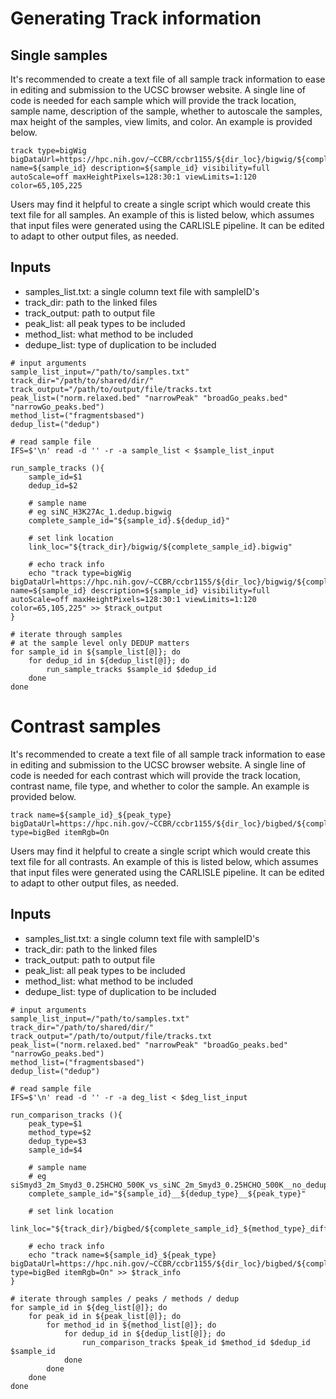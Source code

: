 # Generating Track information

## Single samples
It's recommended to create a text file of all sample track information to ease in editing and submission to the UCSC browser website. A single line of code is needed for each sample which will provide the track location, sample name, description of the sample, whether to autoscale the samples, max height of the samples, view limits, and color. An example is provided below.

```
track type=bigWig bigDataUrl=https://hpc.nih.gov/~CCBR/ccbr1155/${dir_loc}/bigwig/${complete_sample_id}.bigwig name=${sample_id} description=${sample_id} visibility=full autoScale=off maxHeightPixels=128:30:1 viewLimits=1:120 color=65,105,225
```

Users may find it helpful to create a single script which would create this text file for all samples. An example of this is listed below, which assumes that input files were generated using the CARLISLE pipeline. It can be edited to adapt to other output files, as needed.

## Inputs
- samples_list.txt: a single column text file with sampleID's
- track_dir: path to the linked files
- track_output: path to output file
- peak_list: all peak types to be included
- method_list: what method to be included
- dedupe_list: type of duplication to be included

```
# input arguments
sample_list_input=/"path/to/samples.txt"
track_dir="/path/to/shared/dir/"
track_output="/path/to/output/file/tracks.txt
peak_list=("norm.relaxed.bed" "narrowPeak" "broadGo_peaks.bed" "narrowGo_peaks.bed")
method_list=("fragmentsbased")
dedup_list=("dedup")

# read sample file
IFS=$'\n' read -d '' -r -a sample_list < $sample_list_input

run_sample_tracks (){
    sample_id=$1
    dedup_id=$2
    
    # sample name
    # eg siNC_H3K27Ac_1.dedup.bigwig
    complete_sample_id="${sample_id}.${dedup_id}"

    # set link location
    link_loc="${track_dir}/bigwig/${complete_sample_id}.bigwig"

    # echo track info
    echo "track type=bigWig bigDataUrl=https://hpc.nih.gov/~CCBR/ccbr1155/${dir_loc}/bigwig/${complete_sample_id}.bigwig name=${sample_id} description=${sample_id} visibility=full autoScale=off maxHeightPixels=128:30:1 viewLimits=1:120 color=65,105,225" >> $track_output
}

# iterate through samples
# at the sample level only DEDUP matters
for sample_id in ${sample_list[@]}; do
    for dedup_id in ${dedup_list[@]}; do
        run_sample_tracks $sample_id $dedup_id
    done
done
```

# Contrast samples
It's recommended to create a text file of all sample track information to ease in editing and submission to the UCSC browser website. A single line of code is needed for each contrast which will provide the track location, contrast name, file type, and whether to color the sample. An example is provided below.

```
track name=${sample_id}_${peak_type} bigDataUrl=https://hpc.nih.gov/~CCBR/ccbr1155/${dir_loc}/bigbed/${complete_sample_id}_fragmentsbased_diffresults.bigbed type=bigBed itemRgb=On
```

Users may find it helpful to create a single script which would create this text file for all contrasts. An example of this is listed below, which assumes that input files were generated using the CARLISLE pipeline. It can be edited to adapt to other output files, as needed.

## Inputs
- samples_list.txt: a single column text file with sampleID's
- track_dir: path to the linked files
- track_output: path to output file
- peak_list: all peak types to be included
- method_list: what method to be included
- dedupe_list: type of duplication to be included

```
# input arguments
sample_list_input=/"path/to/samples.txt"
track_dir="/path/to/shared/dir/"
track_output="/path/to/output/file/tracks.txt
peak_list=("norm.relaxed.bed" "narrowPeak" "broadGo_peaks.bed" "narrowGo_peaks.bed")
method_list=("fragmentsbased")
dedup_list=("dedup")

# read sample file
IFS=$'\n' read -d '' -r -a deg_list < $deg_list_input

run_comparison_tracks (){
    peak_type=$1
    method_type=$2
    dedup_type=$3
    sample_id=$4
    
    # sample name
    # eg siSmyd3_2m_Smyd3_0.25HCHO_500K_vs_siNC_2m_Smyd3_0.25HCHO_500K__no_dedup__norm.relaxed
    complete_sample_id="${sample_id}__${dedup_type}__${peak_type}"
    
    # set link location
    link_loc="${track_dir}/bigbed/${complete_sample_id}_${method_type}_diffresults.bigbed"

    # echo track info
    echo "track name=${sample_id}_${peak_type} bigDataUrl=https://hpc.nih.gov/~CCBR/ccbr1155/${dir_loc}/bigbed/${complete_sample_id}_fragmentsbased_diffresults.bigbed type=bigBed itemRgb=On" >> $track_info
}

# iterate through samples / peaks / methods / dedup
for sample_id in ${deg_list[@]}; do
    for peak_id in ${peak_list[@]}; do
        for method_id in ${method_list[@]}; do
            for dedup_id in ${dedup_list[@]}; do
                run_comparison_tracks $peak_id $method_id $dedup_id $sample_id
            done
        done
    done
done
```